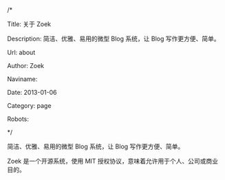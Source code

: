 /*

Title: 关于 Zoek

Description: 简洁、优雅、易用的微型 Blog 系统，让 Blog 写作更方便、简单。

Url: about

Author: Zoek

Naviname: 

Date: 2013-01-06

Category: page

Robots: 

*/

简洁、优雅、易用的微型 Blog 系统，让 Blog 写作更方便、简单。

Zoek 是一个开源系统，使用 MIT 授权协议，意味着允许用于个人、公司或商业目的。
